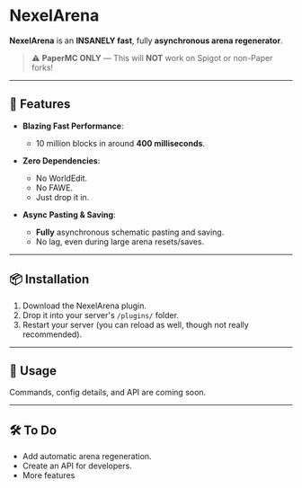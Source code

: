 # NexelArena

**NexelArena** is an **INSANELY fast**, fully **asynchronous arena regenerator**.

> ⚠ **PaperMC ONLY** — This will **NOT** work on Spigot or non-Paper forks!

---

## 🚀 Features

- **Blazing Fast Performance**:
    - 10 million blocks in around **400 milliseconds**.

- **Zero Dependencies**:
    - No WorldEdit.
    - No FAWE.
    - Just drop it in.

- **Async Pasting & Saving**:
    - **Fully** asynchronous schematic pasting and saving.
    - No lag, even during large arena resets/saves.

---

## 📦 Installation

1. Download the NexelArena plugin.
2. Drop it into your server's `/plugins/` folder.
3. Restart your server (you can reload as well, though not really recommended).

---

## 💬 Usage

Commands, config details, and API are coming soon.

---

## 🛠️ To Do

- Add automatic arena regeneration.
- Create an API for developers.
- More features